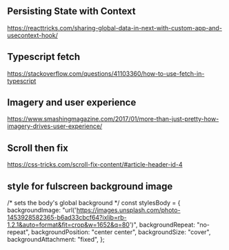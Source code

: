 ## Persisting State with Context
https://reacttricks.com/sharing-global-data-in-next-with-custom-app-and-usecontext-hook/
## Typescript fetch
https://stackoverflow.com/questions/41103360/how-to-use-fetch-in-typescript
## Imagery and user experience
https://www.smashingmagazine.com/2017/01/more-than-just-pretty-how-imagery-drives-user-experience/
## Scroll then fix
https://css-tricks.com/scroll-fix-content/#article-header-id-4
## style for fulscreen background image
/* sets the body's global background */
const stylesBody = {
  backgroundImage: "url('https://images.unsplash.com/photo-1453928582365-b6ad33cbcf64?ixlib=rb-1.2.1&auto=format&fit=crop&w=1652&q=80')",
  backgroundRepeat: "no-repeat",
  backgroundPosition: "center center",
  backgroundSize: "cover",
  backgroundAttachment: "fixed",
};

